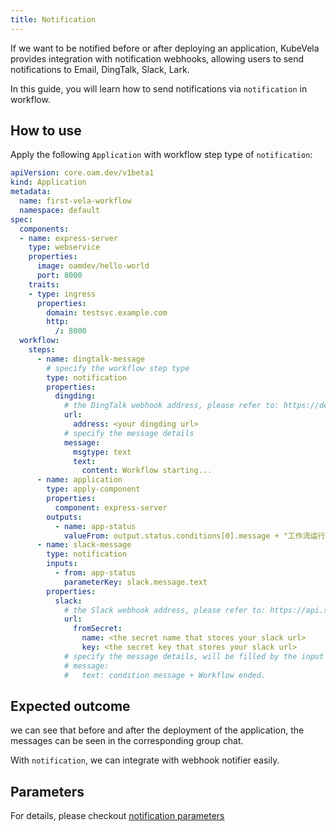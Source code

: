 ```yaml
---
title: Notification
---
```


If we want to be notified before or after deploying an application, KubeVela provides integration with notification webhooks, allowing users to send notifications to Email, DingTalk, Slack, Lark.

In this guide, you will learn how to send notifications via `notification` in workflow.

## How to use

Apply the following `Application` with workflow step type of `notification`:

```yaml
apiVersion: core.oam.dev/v1beta1
kind: Application
metadata:
  name: first-vela-workflow
  namespace: default
spec:
  components:
  - name: express-server
    type: webservice
    properties:
      image: oamdev/hello-world
      port: 8000
    traits:
    - type: ingress
      properties:
        domain: testsvc.example.com
        http:
          /: 8000
  workflow:
    steps:
      - name: dingtalk-message
        # specify the workflow step type
        type: notification
        properties:
          dingding:
            # the DingTalk webhook address, please refer to: https://developers.dingtalk.com/document/robots/custom-robot-access
            url:
              address: <your dingding url>
            # specify the message details
            message:
              msgtype: text
              text:
                content: Workflow starting...
      - name: application
        type: apply-component
        properties:
          component: express-server
        outputs:
          - name: app-status
            valueFrom: output.status.conditions[0].message + "工作流运行完成"
      - name: slack-message
        type: notification
        inputs:
          - from: app-status
            parameterKey: slack.message.text
        properties:
          slack:
            # the Slack webhook address, please refer to: https://api.slack.com/messaging/webhooks
            url:
              fromSecret:
                name: <the secret name that stores your slack url>
                key: <the secret key that stores your slack url>
            # specify the message details, will be filled by the input value
            # message:
            #   text: condition message + Workflow ended.
```

## Expected outcome

we can see that before and after the deployment of the application, the messages can be seen in the corresponding group chat.

With `notification`, we can integrate with webhook notifier easily.

## Parameters

For details, please checkout [notification parameters](./built-in-workflow-defs##notification)
